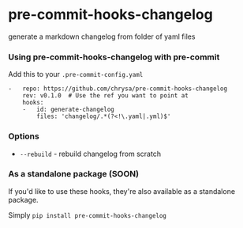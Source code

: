 pre-commit-hooks-changelog
================

generate a markdown changelog from folder of yaml files



### Using pre-commit-hooks-changelog with pre-commit

Add this to your `.pre-commit-config.yaml`

    -   repo: https://github.com/chrysa/pre-commit-hooks-changelog
        rev: v0.1.0  # Use the ref you want to point at
        hooks:
        -   id: generate-changelog
            files: 'changelog/.*(?<!\.yaml|.yml)$'


### Options

- `--rebuild` - rebuild changelog from scratch

### As a standalone package (SOON)

If you'd like to use these hooks, they're also available as a standalone
package.

Simply `pip install pre-commit-hooks-changelog`
